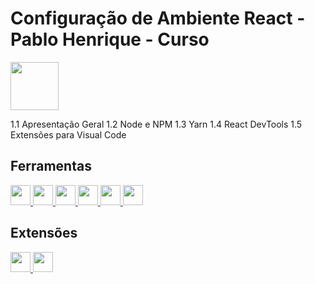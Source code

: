 # Configuração de Ambiente React - Pablo Henrique - Curso

<img src="https://assets.dio.me/7nxRD7zf09n9PadDZdTfAZRA5LmuLyZ6tfbu7mfuJIA/f:webp/h:77/q:80/w:77/L2NvdXJzZXMvYmFkZ2UvYWE4ZGI5MDctYThiZS00ZWJlLTliN2UtYmJjNjJiZTFhOGY3LnBuZw" width="77" height="77">

1.1 Apresentação Geral
1.2 Node e NPM
1.3 Yarn
1.4 React DevTools
1.5 Extensões para Visual Code

## Ferramentas

<a href="https://code.visualstudio.com/">
    <img src="https://code.visualstudio.com/assets/favicon.ico" width="32" height="32">
</a>

<a href="https://git-scm.com/">
    <img src="https://git-scm.com/favicon.ico" width="32" height="32">
</a>

<a href="https://nodejs.org/pt">
    <img src="https://nodejs.org/static/images/favicons/favicon.png" width="32" height="32">
</a>

<a href="https://www.npmjs.com/">
    <img src="https://static-production.npmjs.com/58a19602036db1daee0d7863c94673a4.png" width="32" height="32">
</a>

<a href="https://yarnpkg.com/">
    <img src="https://yarnpkg.com/img/yarn-favicon.svg" width="32" height="32">
</a>

<a href="https://chromewebstore.google.com/detail/react-developer-tools/fmkadmapgofadopljbjfkapdkoienihi">
    <img src="https://lh3.googleusercontent.com/TNijZW_Gp9MZ3eqXkve0YWDEiHV-a2IpSpD6IJzrV3Y76GJcLEyzX2regTLemXzBHbHVqkKuxnnWDT34Cp4sNh-Y=s120" width="32" height="32">
</a>

## Extensões

<a href="https://marketplace.visualstudio.com/items?itemName=eamodio.gitlens">
    <img src="https://eamodio.gallerycdn.vsassets.io/extensions/eamodio/gitlens/2025.7.105/1751361046708/Microsoft.VisualStudio.Services.Icons.Default" width="32" height="32">
</a>

<a href="https://marketplace.visualstudio.com/items?itemName=dsznajder.es7-react-js-snippets">
    <img src="https://dsznajder.gallerycdn.vsassets.io/extensions/dsznajder/es7-react-js-snippets/4.4.3/1645189962576/Microsoft.VisualStudio.Services.Icons.Default" width="32" height="32">
</a>

